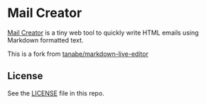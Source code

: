 # Mail Creator

[Mail Creator](https://magmarecerca.github.io/mail-creator/) is a tiny web tool to quickly write HTML emails using Markdown formatted text.

This is a fork from [tanabe/markdown-live-editor](https://github.com/tanabe/markdown-live-preview)

## License
See the [LICENSE](https://github.com/tanabe/markdown-live-preview/blob/master/LICENSE) file in this repo.
